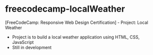 # freecodecamp-localWeather
[FreeCodeCamp: Responsive Web Design Certification] - Project: Local Weather
- Project is to build a local weather application using HTML, CSS, JavaScript
- Still in development
